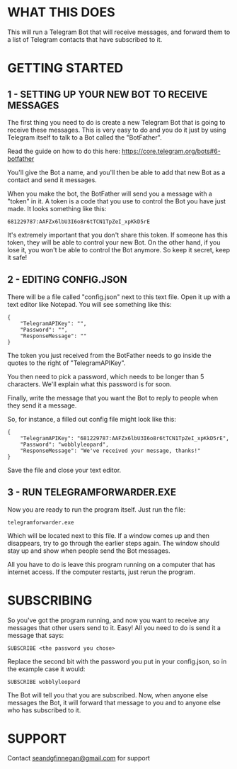 # WHAT THIS DOES

This will run a Telegram Bot that will receive messages, and forward them
to a list of Telegram contacts that have subscribed to it.

# GETTING STARTED

## 1 - SETTING UP YOUR NEW BOT TO RECEIVE MESSAGES

The first thing you need to do is create a new Telegram Bot that is going
to receive these messages. This is very easy to do and you do it just by
using Telegram itself to talk to a Bot called the "BotFather".

Read the guide on how to do this here:
https://core.telegram.org/bots#6-botfather

You'll give the Bot a name, and you'll then be able to add that new Bot
as a contact and send it messages.

When you make the bot, the BotFather will send you a message with a "token"
in it. A token is a code that you use to control the Bot you have just made.
It looks something like this:

	681229787:AAFZx6lbU3I6o8r6tTCN1TpZeI_xpKkD5rE

It's extremely important that you don't share this token. If someone has this
token, they will be able to control your new Bot. On the other hand, if you
lose it, you won't be able to control the Bot anymore. So keep it secret,
keep it safe!

## 2 - EDITING CONFIG.JSON

There will be a file called "config.json" next to this text file. Open it up
with a text editor like Notepad. You will see something like this:

	{
		"TelegramAPIKey": "",
		"Password": "",
		"ResponseMessage": ""
	}

The token you just received from the BotFather needs to go inside the quotes
to the right of "TelegramAPIKey".

You then need to pick a password, which needs to be longer than 5 characters.
We'll explain what this password is for soon.

Finally, write the message that you want the Bot to reply to people when
they send it a message.

So, for instance, a filled out config file might look like this:

	{
		"TelegramAPIKey": "681229787:AAFZx6lbU3I6o8r6tTCN1TpZeI_xpKkD5rE",
		"Password": "wobblyleopard",
		"ResponseMessage": "We've received your message, thanks!"
	}

Save the file and close your text editor.

## 3 - RUN TELEGRAMFORWARDER.EXE

Now you are ready to run the program itself. Just run the file:

	telegramforwarder.exe

Which will be located next to this file. If a window comes up and then
disappears, try to go through the earlier steps again. The window should
stay up and show when people send the Bot messages.

All you have to do is leave this program running on a computer that has
internet access. If the computer restarts, just rerun the program.

# SUBSCRIBING

So you've got the program running, and now you want to receive any
messages that other users send to it. Easy! All you need to do is send
it a message that says:

	SUBSCRIBE <the password you chose>

Replace the second bit with the password you put in your config.json,
so in the example case it would:

	SUBSCRIBE wobblyleopard

The Bot will tell you that you are subscribed. Now, when anyone else
messages the Bot, it will forward that message to you and to anyone
else who has subscribed to it.

# SUPPORT

Contact seandgfinnegan@gmail.com for support